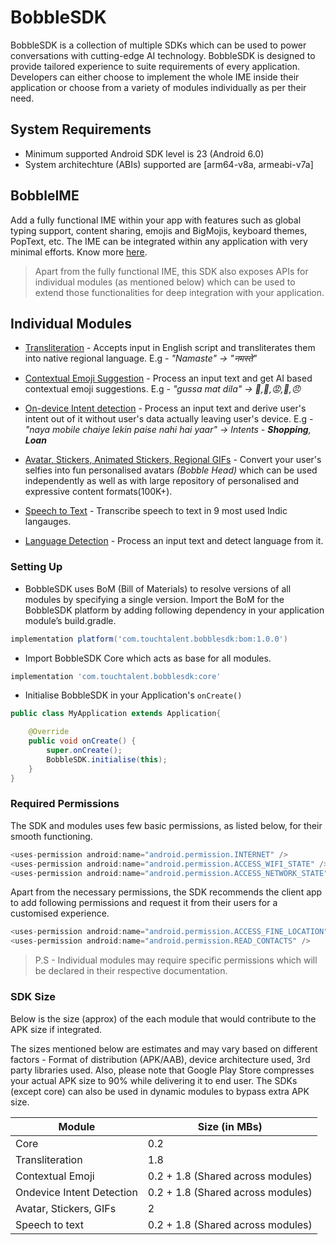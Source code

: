 # BobbleSDK

BobbleSDK is a collection of multiple SDKs which can be used to power conversations with cutting-edge AI technology. BobbleSDK is designed to provide tailored experience to suite requirements of every application. Developers can either choose to implement the whole IME inside their application or choose from a variety of modules individually as per their need.

## <a name="requirements"></a>System Requirements
- Minimum supported Android SDK level is 23 (Android 6.0)
- System architechture (ABIs) supported are [arm64-v8a, armeabi-v7a]

## BobbleIME 
Add a fully functional IME within your app with features such as global typing support, content sharing, emojis and BigMojis, keyboard themes, PopText, etc. The IME can be integrated within any application with very minimal efforts. Know more [here](readme_keyboard.md).

> Apart from the fully functional IME, this SDK also exposes APIs for individual modules (as mentioned below) which can be used to extend those functionalities for deep integration with your application.

## Individual Modules

- [Transliteration](readme_transliteration.md) - Accepts input in English script and transliterates them into native regional language. E.g - <i>"Namaste" -> "नमस्ते"</i>

- [Contextual Emoji Suggestion](readme_emoji.md) - Process an input text and get AI based contextual emoji suggestions. E.g - <i>"gussa mat dila" -> 😤,👿,😡,🙏,😠</i>
- [On-device Intent detection](readme_intent_detection.md) - Process an input text and derive user's intent out of it without user's data actually leaving user's device. E.g - <i>"naya mobile chaiye lekin paise nahi hai yaar" -> Intents - <b>Shopping</b>, <b>Loan</b></i>
- [Avatar, Stickers, Animated Stickers, Regional GIFs](readme_content.md) - Convert your user's selfies into fun personalised avatars <i>(Bobble Head)</i> which can be used independently as well as with large repository of personalised and expressive content formats(100K+).
- [Speech to Text](readme_speech_to_text.md) - Transcribe speech to text in 9 most used Indic langauges. 
- [Language Detection](bobble_language_detection.md) - Process an input text and detect language from it.


### <a name="setup"></a>Setting Up

- BobbleSDK uses BoM (Bill of Materials) to resolve versions of all modules by specifying a single version. Import the BoM for the BobbleSDK platform by adding following dependency in your application module’s build.gradle. 
```groovy
implementation platform('com.touchtalent.bobblesdk:bom:1.0.0')
```
- Import BobbleSDK Core which acts as base for all modules.
```groovy
implementation 'com.touchtalent.bobblesdk:core'
```
- Initialise BobbleSDK in your Application's ```onCreate()```
```java
public class MyApplication extends Application{

    @Override
    public void onCreate() {
        super.onCreate();
        BobbleSDK.initialise(this);
    }
}
```
### <a name="permissions"></a>Required Permissions

The SDK and modules uses few basic permissions, as listed below, for their smooth functioning. 

```java
<uses-permission android:name="android.permission.INTERNET" />
<uses-permission android:name="android.permission.ACCESS_WIFI_STATE" />
<uses-permission android:name="android.permission.ACCESS_NETWORK_STATE" />
```
Apart from the necessary permissions, the SDK recommends the client app to add following permissions and request it from their users for a customised experience.
```java
<uses-permission android:name="android.permission.ACCESS_FINE_LOCATION" />
<uses-permission android:name="android.permission.READ_CONTACTS" />
```

>P.S - Individual modules may require specific permissions which will be declared in their respective documentation.

### <a name="size_chart"></a>SDK Size
Below is the size (approx) of the each module that would contribute to the APK size if integrated.

The sizes mentioned below are estimates and may vary based on different factors - Format of distribution (APK/AAB), device architecture used, 3rd party libraries used. Also, please note that Google Play Store compresses your actual APK size to 90% while delivering it to end user. The SDKs (except core) can also be used in dynamic modules to bypass extra APK size.

| Module                    | Size (in MBs) |
| --------------------------| ----------    |
| Core                      | 0.2           |
| Transliteration           | 1.8           |
| Contextual Emoji          | 0.2 + 1.8 (Shared across modules)          |
| Ondevice Intent Detection | 0.2 + 1.8 (Shared across modules)          |
| Avatar, Stickers, GIFs    | 2           | 
| Speech to text            | 0.2 + 1.8 (Shared across modules)          |
